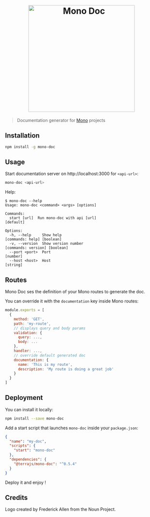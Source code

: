 <h1 align="center"><img src="https://user-images.githubusercontent.com/904724/31045465-fb13c3f0-a5e4-11e7-8893-6044908700bb.png" width="350" alt="Mono Doc"/></h1>

> Documentation generator for [Mono](https://github.com/terrajs/mono) projects

## Installation

```bash
npm install -g mono-doc
```

## Usage

Start documentation server on http://localhost:3000 for `<api-url>`:

```bash
mono-doc <api-url>
```

Help:

```console
$ mono-doc --help
Usage: mono-doc <command> <args> [options]

Commands:
  start [url]  Run mono-doc with api [url]                                                 [default]

Options:
  -h, --help     Show help                                                [commands: help] [boolean]
  -v, --version  Show version number                                   [commands: version] [boolean]
  --port <port>  Port                                                                       [number]
  --host <host>  Host                                                                       [string]
```

## Routes

Mono Doc ses the definition of your Mono routes to generate the doc.

You can override it with the `documentation` key inside Mono routes:

```js
module.exports = [
  {
    method: 'GET',
    path: 'my-route',
    // displays query and body params
    validation: {
      query: ...,
      body: ...
    },
    handler: ...,
    // override default generated doc
    documentation: {
      name: 'This is my route',
      description: 'My route is doing a great job'
    }
  }
]
```

## Deployment

You can install it locally:

```bash
npm install --save mono-doc
```

Add a start script that launches `mono-doc` inside your `package.json`:

```json
{
  "name": "my-doc",
  "scripts": {
    "start": "mono-doc"
  },
  "dependencies": {
    "@terrajs/mono-doc": "^0.5.4"
  }
}
```

Deploy it and enjoy !

## Credits

Logo created by Frederick Allen from the Noun Project.
